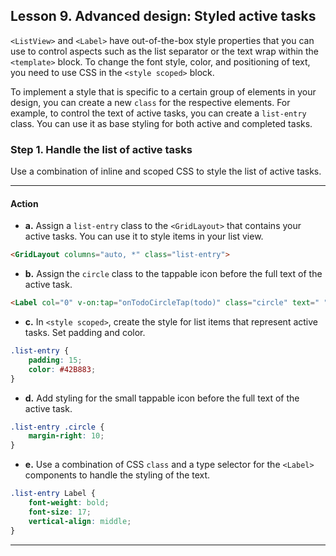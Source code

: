## Lesson 9. Advanced design: Styled active tasks

`<ListView>` and `<Label>` have out-of-the-box style properties that you can use to control aspects such as the list separator or the text wrap within the `<template>` block. To change the font style, color, and positioning of text, you need to use CSS in the `<style scoped>` block.

To implement a style that is specific to a certain group of elements in your design, you can create a new `class` for the respective elements. For example, to control the text of active tasks, you can create a `list-entry` class. You can use it as base styling for both active and completed tasks. 

### Step 1. Handle the list of active tasks

Use a combination of inline and scoped CSS to style the list of active tasks.

<hr data-action="start" />

#### Action

* **a.** Assign a `list-entry` class to the `<GridLayout>` that contains your active tasks. You can use it to style items in your list view. 

```HTML
<GridLayout columns="auto, *" class="list-entry">
```

* **b.** Assign the `circle` class to the tappable icon before the full text of the active task.

```HTML
<Label col="0" v-on:tap="onTodoCircleTap(todo)" class="circle" text=" " />
```

* **c.** In `<style scoped>`, create the style for list items that represent active tasks. Set padding and color.

```CSS
.list-entry {
    padding: 15;
    color: #42B883;
}
``` 

* **d.** Add styling for the small tappable icon before the full text of the active task.

```CSS
.list-entry .circle {
    margin-right: 10;
}
```

* **e.** Use a combination of CSS `class` and a type selector for the `<Label>` components to handle the styling of the text.

```CSS
.list-entry Label {
    font-weight: bold;
    font-size: 17;
    vertical-align: middle;
}
```
<hr data-action="end" />